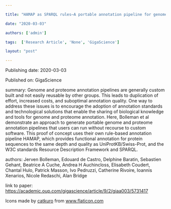 ---
title: "HAMAP as SPARQL rules—A portable annotation pipeline for genomes and proteomes "
date: "2020-03-03"
authors: ['admin']
tags:  ['Research Article', 'None', 'GigaScience']
layout: "post"
---
Publishing date: 2020-03-03

Published on: GigaScience

summary: Genome and proteome annotation pipelines are generally custom built and not easily reusable by other groups. This leads to duplication of effort, increased costs, and suboptimal annotation quality. One way to address these issues is to encourage the adoption of annotation standards and technological solutions that enable the sharing of biological knowledge and tools for genome and proteome annotation. Here, Bolleman et al demonstrate an approach to generate portable genome and proteome annotation pipelines that users can run without recourse to custom software. This proof of concept uses their own rule-based annotation pipeline HAMAP, which provides functional annotation for protein sequences to the same depth and quality as UniProtKB/Swiss-Prot, and the W3C standards Resource Description Framework and SPARQL.

authors: Jerven Bolleman, Edouard de Castro, Delphine Baratin, Sebastien Gehant, Beatrice A Cuche, Andrea H Auchincloss, Elisabeth Coudert, Chantal Hulo, Patrick Masson, Ivo Pedruzzi, Catherine Rivoire, Ioannis Xenarios, Nicole Redaschi, Alan Bridge

link to paper: https://academic.oup.com/gigascience/article/9/2/giaa003/5731417

Icons made by <a href="https://www.flaticon.com/free-icon/bookshelves_3576884" title="catkuro">catkuro</a> from <a href="https://www.flaticon.com/" title="Flaticon"> www.flaticon.com</a>